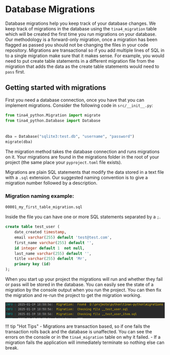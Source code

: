 # Database Migrations

Database migrations help you keep track of your database changes.  We keep track of migrations in the database using the `tina4_migration` table which will be created the first time you run migrations on your database.
Our methodology is a forward-only migration, once a migration has been flagged as passed you should not be changing the files in your code repository.
Migrations are transactional so if you add multiple lines of SQL in to a single migration make sure that it makes sense.  For example, you would need to put create table statements in a different migration file from the migration that adds the data as the create table statements would need to `pass` first.
## Getting started with migrations

First you need a database connection, once you have that you can implement migrations. Consider the following code in `src/__init__.py`:

```python title="src/__init__.py"
from tina4_python.Migration import migrate
from tina4_python.Database import Database


dba = Database("sqlite3:test.db", "username", "password")
migrate(dba)
```

The migration method takes the database connection and runs migrations on it. Your migrations are found in the migrations folder in the root of your project (the same place your `pyproject.toml` file exists).

Migrations are plain SQL statements that modify the data stored in a text file with a `.sql` extension.  Our suggested naming convention is to give a migration number followed by a description.

### Migration naming example:

```bash
00001_my_first_table_migration.sql
```

Inside the file you can have one or more SQL statements separated by a `;`.

```sql title="/migrations/00001_my_first_table_migration.sql"
create table test_user (	
    date_created timestamp,
    email varchar(255) default 'test@test.com',
    first_name varchar(255) default '',
    id integer default 1  not null,
    last_name varchar(255) default '',
    title varchar(255) default 'Mr',
    primary key (id)
);
```

When you start up your project the migrations will run and whether they fail or pass will be stored in the database. You can easily see
the state of a migration by the console output when you run the project.  You can then fix the migration and re-run the project to get the migration working.

![Migration log](migration_log.png)

!!! tip "Hot Tips"
    - Migrations are transaction based, so if one fails the transaction rolls back and the database is unaffected.  You can see the errors on the console or in the `tina4_migration` table on why it failed.
    - If a migration fails the application will immediately terminate so nothing else can break.
